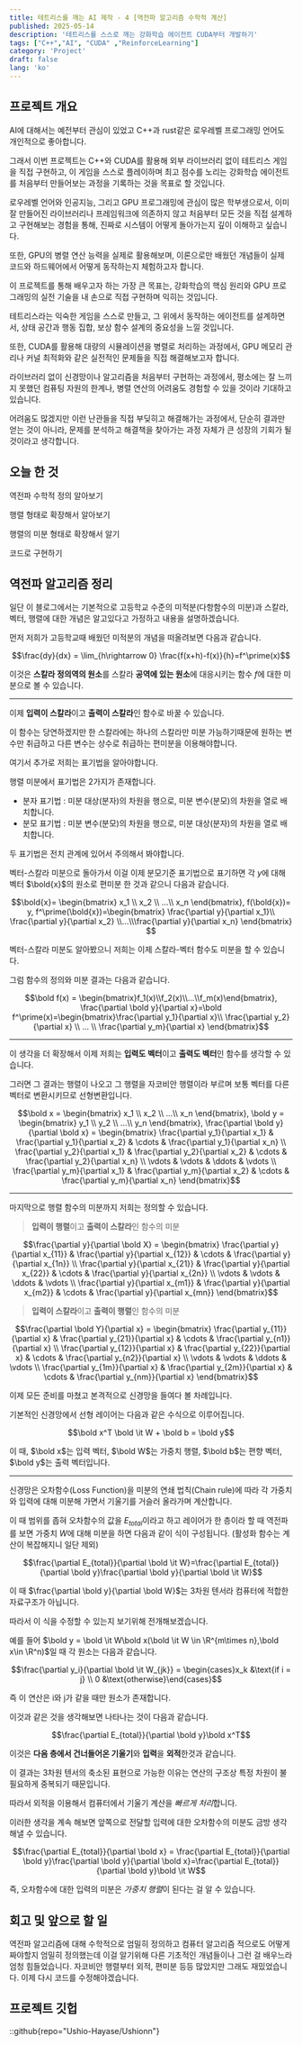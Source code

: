 ```yaml
---
title: 테트리스를 깨는 AI 제작 - 4 [역전파 알고리즘 수학적 계산]
published: 2025-05-14
description: '테트리스를 스스로 깨는 강화학습 에이전트 CUDA부터 개발하기'
tags: ["C++","AI", "CUDA" ,"ReinforceLearning"]
category: 'Project'
draft: false 
lang: 'ko'
---
```


## 프로젝트 개요

AI에 대해서는 예전부터 관심이 있었고 C++과 rust같은 로우레벨 프로그래밍 언어도 개인적으로 좋아합니다.

그래서 이번 프로젝트는 C++와 CUDA를 활용해 외부 라이브러리 없이 테트리스 게임을 직접 구현하고,
이 게임을 스스로 플레이하며 최고 점수를 노리는 강화학습 에이전트를 처음부터 만들어보는 과정을 기록하는 것을 목표로 할 것입니다.

로우레벨 언어와 인공지능, 그리고 GPU 프로그래밍에 관심이 많은 학부생으로서, 이미 잘 만들어진 라이브러리나 프레임워크에 의존하지 않고
처음부터 모든 것을 직접 설계하고 구현해보는 경험을 통해, 진짜로 시스템이 어떻게 돌아가는지 깊이 이해하고 싶습니다.

또한, GPU의 병렬 연산 능력을 실제로 활용해보며, 이론으로만 배웠던 개념들이 실제 코드와 하드웨어에서 어떻게 동작하는지 체험하고자 합니다.

이 프로젝트를 통해 배우고자 하는 가장 큰 목표는, 강화학습의 핵심 원리와 GPU 프로그래밍의 실전 기술을 내 손으로 직접 구현하며 익히는 것입니다.

테트리스라는 익숙한 게임을 스스로 만들고, 그 위에서 동작하는 에이전트를 설계하면서, 상태 공간과 행동 집합, 보상 함수 설계의 중요성을 느낄 것입니다.

또한, CUDA를 활용해 대량의 시뮬레이션을 병렬로 처리하는 과정에서, GPU 메모리 관리나 커널 최적화와 같은 실전적인 문제들을 직접
해결해보고자 합니다.

라이브러리 없이 신경망이나 알고리즘을 처음부터 구현하는 과정에서, 평소에는 잘 느끼지 못했던 컴퓨팅 자원의 한계나, 병렬 연산의 어려움도
경험할 수 있을 것이라 기대하고 있습니다.

어려움도 많겠지만 이런 난관들을 직접 부딪히고 해결해가는 과정에서, 단순히 결과만 얻는 것이 아니라, 문제를 분석하고 해결책을 찾아가는 과정
자체가 큰 성장의 기회가 될 것이라고 생각합니다.

## 오늘 한 것

역전파 수학적 정의 알아보기

행렬 형태로 확장해서 알아보기

행렬의 미분 형태로 확장해서 알기

코드로 구현하기

## 역전파 알고리즘 정리

일단 이 블로그에서는 기본적으로 고등학교 수준의 미적분(다항함수의 미분)과 스칼라, 벡터, 행렬에 대한 개념은 알고있다고 가정하고 내용을 설명하겠습니다.

먼저 저희가 고등학교때 배웠던 미적분의 개념을 떠올려보면 다음과 같습니다.

$$\frac{dy}{dx} = \lim_{h\rightarrow 0} \frac{f(x+h)-f(x)}{h}=f^\prime(x)$$

이것은 **스칼라 정의역의 원소**를 스칼라 **공역에 있는 원소**에 대응시키는 함수 $f$에 대한 미분으로 볼 수 있습니다.

---

이제 **입력이 스칼라**이고 **출력이 스칼라**인 함수로 바꿀 수 있습니다.

이 함수는 당연하겠지만 한 스칼라에는 하나의 스칼라만 미분 가능하기때문에 원하는 변수만 취급하고 다른 변수는 상수로 취급하는 편미분을 이용해야합니다.

여기서 추가로 저희는 표기법을 알아야합니다.

행렬 미분에서 표기법은 2가지가 존재합니다.

- 분자 표기법 : 미분 대상(분자)의 차원을 행으로, 미분 변수(분모)의 차원을 열로 배치합니다.
- 분모 표기법 : 미분 변수(분모)의 차원을 행으로, 미분 대상(분자)의 차원을 열로 배치합니다.

두 표기법은 전치 관계에 있어서 주의해서 봐야합니다.

벡터-스칼라 미분으로 돌아가서 이걸 이제 분모기준 표기법으로 표기하면 각 $y$에 대해 벡터 $\bold{x}$의 원소로 편미분 한 것과 같으니
다음과 같습니다.

$$\bold{x}= \begin{bmatrix} x_1 \\ x_2 \\ ...\\ x_n \end{bmatrix}, f(\bold{x})= y, f^\prime(\bold{x})=\begin{bmatrix} \frac{\partial y}{\partial x_1}\\ \frac{\partial y}{\partial x_2} \\...\\\frac{\partial y}{\partial x_n} \end{bmatrix} $$

벡터-스칼라 미분도 알아봤으니 저희는 이제 스칼라-벡터 함수도 미분을 할 수 있습니다.

그럼 함수의 정의와 미분 결과는 다음과 같습니다.

$$\bold f(x) = \begin{bmatrix}f_1(x)\\f_2(x)\\...\\f_m(x)\end{bmatrix}, \frac{\partial \bold y}{\partial x}=\bold f^\prime(x)=\begin{bmatrix}\frac{\partial y_1}{\partial x}\\ \frac{\partial y_2}{\partial x} \\ ... \\ \frac{\partial y_m}{\partial x} \end{bmatrix}$$

---

이 생각을 더 확장해서 이제 저희는 **입력도 벡터**이고 **출력도 벡터**인 함수를 생각할 수 있습니다.

그러면 그 결과는 행렬이 나오고 그 행렬을 자코비안 행렬이라 부르며 보통 벡터를 다른 벡터로 변환시키므로 선형변환입니다.

$$\bold x = \begin{bmatrix} x_1 \\ x_2 \\ ...\\ x_n \end{bmatrix},  \bold y = \begin{bmatrix} y_1 \\ y_2 \\ ...\\ y_n \end{bmatrix}, \frac{\partial \bold y}{\partial \bold x} = \begin{bmatrix} \frac{\partial y_1}{\partial x_1} & \frac{\partial y_1}{\partial x_2} & \cdots & \frac{\partial y_1}{\partial x_n} \\ \frac{\partial y_2}{\partial x_1} & \frac{\partial y_2}{\partial x_2} & \cdots & \frac{\partial y_2}{\partial x_n} \\ \vdots & \vdots & \ddots & \vdots \\ \frac{\partial y_m}{\partial x_1} & \frac{\partial y_m}{\partial x_2} & \cdots & \frac{\partial y_m}{\partial x_n} \end{bmatrix}$$

---

마지막으로 행렬 함수의 미분까지 저희는 정의할 수 있습니다.

> **입력이 행렬**이고 **출력이 스칼라**인 함수의 미분

$$\frac{\partial y}{\partial \bold X} = \begin{bmatrix} \frac{\partial y}{\partial x_{11}} & \frac{\partial y}{\partial x_{12}} & \cdots & \frac{\partial y}{\partial x_{1n}} \\ \frac{\partial y}{\partial x_{21}} & \frac{\partial y}{\partial x_{22}} & \cdots & \frac{\partial y}{\partial x_{2n}} \\ \vdots & \vdots & \ddots & \vdots \\ \frac{\partial y}{\partial x_{m1}} & \frac{\partial y}{\partial x_{m2}} & \cdots & \frac{\partial y}{\partial x_{mn}} \end{bmatrix}$$

> **입력이 스칼라**이고 **출력이 행렬**인 함수의 미분

$$\frac{\partial \bold Y}{\partial x} = \begin{bmatrix} \frac{\partial y_{11}}{\partial x} & \frac{\partial y_{21}}{\partial x} & \cdots & \frac{\partial y_{n1}}{\partial x} \\ \frac{\partial y_{12}}{\partial x} & \frac{\partial y_{22}}{\partial x} & \cdots & \frac{\partial y_{n2}}{\partial x} \\ \vdots & \vdots & \ddots & \vdots \\ \frac{\partial y_{1m}}{\partial x} & \frac{\partial y_{2m}}{\partial x} & \cdots & \frac{\partial y_{nm}}{\partial x} \end{bmatrix}$$

이제 모든 준비를 마쳤고 본격적으로 신경망을 들여다 볼 차례입니다.

기본적인 신경망에서 선형 레이어는 다음과 같은 수식으로 이루어집니다.

$$\bold x^T \bold \it W + \bold b = \bold y$$

이 때, $\bold x$는 입력 벡터, $\bold W$는 가중치 행렬, $\bold b$는 편향 벡터, $\bold y$는 출력 벡터입니다.

---

신경망은 오차함수(Loss Function)을 미분의 연쇄 법칙(Chain rule)에 따라 각 가중치와 입력에 대해 미분해 가면서 기울기를
거슬러 올라가며 계산합니다.

이 때 범위를 좁혀 오차함수의 값을 $E_{total}$이라고 하고 레이어가 한 층이라 할 때 역전파를 보면 가중치 $W$에 대해 미분을 하면
다음과 같이 식이 구성됩니다. (활성화 함수는 계산이 복잡해지니 일단 제외)

$$\frac{\partial E_{total}}{\partial \bold \it W}=\frac{\partial E_{total}}{\partial \bold y}\frac{\partial \bold y}{\partial \bold \it W}$$

이 때 $\frac{\partial \bold y}{\partial \bold W}$는 3차원 텐서라 컴퓨터에 적합한 자료구조가 아닙니다.

따라서 이 식을 수정할 수 있는지 보기위해 전개해보겠습니다.

예를 들어 $\bold y = \bold \it W\bold x(\bold \it W \in \R^{m\times n},\bold x\in \R^n)$일 때
각 원소는 다음과 같습니다.

$$\frac{\partial y_i}{\partial \bold \it W_{jk}} = \begin{cases}x_k &\text{if i = j} \\ 0 &\text{otherwise}\end{cases}$$

즉 이 연산은 i와 j가 같을 때만 원소가 존재합니다.

이것과 같은 것을 생각해보면 나타나는 것이 다음과 같습니다.

$$\frac{\partial E_{total}}{\partial \bold y}\bold x^T$$

이것은  **다음 층에서 건너들어온 기울기**와 **입력**을 **외적**한것과 같습니다.

이 결과는 3차원 텐서의 축소된 표현으로 가능한 이유는 연산의 구조상 특정 차원이 불필요하게 중복되기 때문입니다.

따라서 외적을 이용해서 컴퓨터에서 기울기 계산을 *빠르게 처리*합니다.

이러한 생각을 계속 해보면 앞쪽으로 전달할 입력에 대한 오차함수의 미분도 금방 생각해낼 수 있습니다.

$$\frac{\partial E_{total}}{\partial \bold x} = \frac{\partial E_{total}}{\partial \bold y}\frac{\partial \bold y}{\partial \bold x}=\frac{\partial E_{total}}{\partial \bold y}\bold \it W$$

즉, 오차함수에 대한 입력의 미분은 *가중치 행렬*이 된다는 걸 알 수 있습니다.

## 회고 및 앞으로 할 일

역전파 알고리즘에 대해 수학적으로 엄밀히 정의하고 컴퓨터 알고리즘 적으로도 어떻게 짜야할지 엄밀히 정의했는데
이걸 알기위해 다른 기초적인 개념들이나 그런 걸 배우느라 엄청 힘들었습니다.
자코비안 행렬부터 외적, 편미분 등등 많았지만 그래도 재밌었습니다.
이제 다시 코드를 수정해야겠습니다.

## 프로젝트 깃헙

::github{repo="Ushio-Hayase/Ushionn"}
